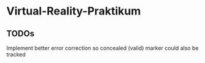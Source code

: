 # Virtual-Reality-Praktikum

## TODOs
Implement better error correction so concealed (valid) marker could also be tracked